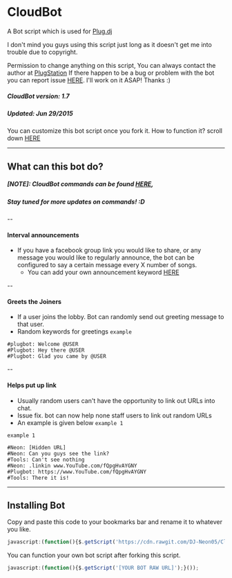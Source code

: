 CloudBot
=======

A Bot script which is used for [Plug.dj](http://plug.dj/communities/)

I don't mind you guys using this script just long as it doesn't get me into trouble due to copyright.

Permission to change anything on this script, You can always contact the author at
[PlugStation](http://chillout-lounge.webs.com/)
If there happen to be a bug or problem with the bot you can report issue [HERE](https://github.com/DJ-Neon05/Cloudbot/issues). I'll work on it ASAP! Thanks :)

##### CloudBot version: 1.7
##### Updated: Jun 29/2015

You can customize this bot script once you fork it.
How to function it? scroll down [HERE](https://github.com/DJ-Neon05/Cloudbot/blob/master/README.md#installing-bot)

---
## What can this bot do? ##

##### [NOTE]: CloudBot commands can be found [HERE](http://chillout-lounge.webs.com/cloudbot), 
##### Stay tuned for more updates on commands! :D 


--
#### Interval announcements

- If you have a facebook group link you would like to share, or any message you would like to regularly announce, the bot can be configured to say a certain message every X number of songs.
    - You can add your own announcement keyword [HERE](https://github.com/DJ-Neon05/Cloudbot/blob/master/Packet/Cloudbot.js#L47) 

--
#### Greets the Joiners
- If a user joins the lobby. Bot can randomly send out greeting message to that user.
- Random keywords for greetings
`example`

```
#plugbot: Welcome @USER 
#Plugbot: Hey there @USER
#Plugbot: Glad you came by @USER
```

--
#### Helps put up link
- Usually random users can't have the opportunity to link out URLs into chat.
- Issue fix. bot can now help none staff users to link out random URLs
- An example is given below `example 1`

`example 1`
```
#Neon: [Hidden URL]
#Neon: Can you guys see the link?
#Tools: Can't see nothing
#Neon: .linkin www.YouTube.com/fQpgHvAYGNY
#Plugbot: https://www.YouTube.com/fQpgHvAYGNY
#Tools: There it is!
```


---
## Installing Bot
Copy and paste this code to your bookmarks bar and rename it to whatever you like.
```Javascript
javascript:(function(){$.getScript('https://cdn.rawgit.com/DJ-Neon05/Cloudbot/master/Packet/Cloudbot.js');}());
```
You can function your own bot script after forking this script.
```JavaScript
javascript:(function(){$.getScript('[YOUR BOT RAW URL]');}());
```
